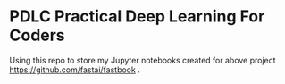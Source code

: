 # PDLC Practical Deep Learning For Coders

Using this repo to store my Jupyter notebooks created for above project
<br> https://github.com/fastai/fastbook .
